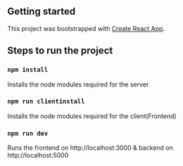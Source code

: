 
## Getting started

This project was bootstrapped with [Create React App](https://github.com/facebook/create-react-app).

## Steps to run the project

### `npm install`

Installs the node modules required for the server <br/>

### `npm run clientinstall`

Installs the node modules required for the client(Frontend) <br/>

### `npm run dev`

Runs the frontend on http://localhost:3000 & backend on http://localhost:5000


